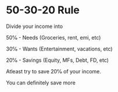 # 50-30-20 Rule

Divide your income into

50℅ - Needs  (Groceries, rent, emi, etc)

30℅ - Wants  (Entertainment, vacations, etc)

20℅ - Savings  (Equity, MFs, Debt, FD, etc)

Atleast try to save 20℅ of your income.

You can definitely save more
